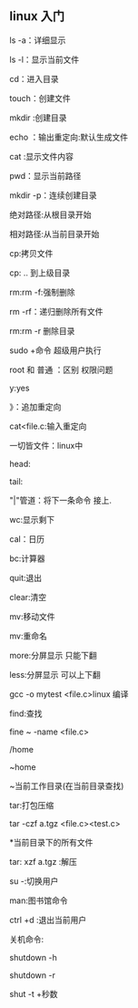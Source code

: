 ## linux 入门

ls   -a：详细显示

ls  -l：显示当前文件

cd：进入目录

touch：创建文件

mkdir :创建目录

echo ：输出重定向:默认生成文件

cat :显示文件内容

pwd：显示当前路径

mkdir -p：连续创建目录

绝对路径:从根目录开始

相对路径:从当前目录开始

cp:拷贝文件 

cp: .. 到上级目录

rm:rm -f:强制删除

rm -rf：递归删除所有文件

rm:rm -r 删除目录 

sudo +命令  超级用户执行

root 和 普通 ：区别 权限问题

y:yes

》：追加重定向

cat<file.c:输入重定向

一切皆文件：linux中

head:

tail:

"|"管道：将下一条命令 接上.

wc:显示剩下

cal：日历

bc:计算器

quit:退出

clear:清空

mv:移动文件

mv:重命名

more:分屏显示 只能下翻

less:分屏显示  可以上下翻

gcc -o mytest <file.c>linux 编译

find:查找

fine ~ -name <file.c>

/home

~home

~当前工作目录(在当前目录查找)

tar:打包压缩

tar -czf a.tgz <file.c><test.c>

*当前目录下的所有文件

tar: xzf a.tgz :解压

su -:切换用户

man:图书馆命令

ctrl +d :退出当前用户

关机命令:

shutdown -h

shutdown -r

shut -t +秒数















